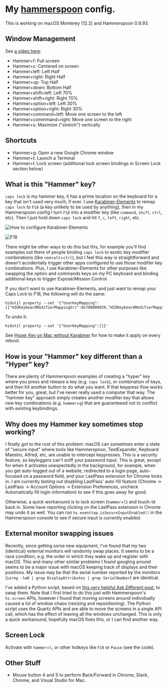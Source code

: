 # My [hammerspoon](http://www.hammerspoon.org/) config.

This is working on macOS Monterey (12.2) and Hammerspoon 0.9.93.

## Window Management

See [a video here](https://youtu.be/OjS6LqKEPcA):

* Hammer+f: Full screen
* Hammer+c: Centered on screen
* Hammer+left: Left Half
* Hammer+right: Right Half
* Hammer+up: Top Half
* Hammer+down: Bottom Half
* Hammer+shift+left: Left 70%
* Hammer+shift+right: Right 70%
* Hammer+option+left: Left 30%
* Hammer+option+right: Right 30%
* Hammer+command+left: Move one screen to the left
* Hammer+commmand+right: Move one screen to the right
* Hammer+s: Maximize ("stretch") vertically

## Shortcuts

* Hammer+g: Open a new Google Chrome window
* Hammer+t: Launch a Terminal
* Hammer+l: Lock screen (additional lock screen bindings in Screen Lock section below)

## What is this "Hammer" key?

`caps lock` is my hammer key, it has a prime location on the keyboard for a key that isn't used very much, if ever. I use [Karabiner-Elements](https://github.com/tekezo/Karabiner-Elements) to remap `caps lock` to `F18` (a key unlikely to be used by anything), then in my Hammerspoon config I turn `F18` into a modifier key (like `command`, `shift`, `ctrl`, etc). Then I just hold down `caps lock` and hit `f`, `c`, `left`, `right`, etc.

![How to configure Karabiner-Elements](Karabiner-Elements.png?raw=true "How to configure Karabiner-Elements")

![F18](apple-wireless-keyboard-numeric.png?raw=true "F18")

There might be other ways to do this but this, for example you'll find examples out there of people binding `caps lock` to exotic key modifier combinations (like `cmd`+`alt`+`ctrl`), but I feel this way is straightforward and doesn't accidentally trigger other apps configured to use those modifier key combinations. Plus, I use Karabiner-Elements for other purposes like swapping the option and commands keys on my PC keyboard and binding additional keys to trigger Exposé/Mission Control.

If you don't want to use Karabiner-Elements, and just want to remap your Caps Lock to F18, the following will do the same:

```
hidutil property --set '{"UserKeyMapping":[{"HIDKeyboardModifierMappingSrc":0x700000039,"HIDKeyboardModifierMappingDst":0x70000006D}]}'
```

To undo it:
```
hidutil property --set '{"UserKeyMapping":[]}'
```

See [Hyper Key on Mac without Karabiner](https://www.naseer.dev/post/hidutil/) for how to make it apply on every reboot.

## How is your "Hammer" key different than a "Hyper" key?

There are plenty of Hammerspoon examples of creating a "hyper" key where you press and release a key (e.g. `caps lock`), or combination of keys, and then hit another button to do what you want. If that keypress flow works better for you, great, but I've never really used a computer that way. The "hammer key" approach simply creates another modifier key that allows new key combinations (e.g. `hammer`+`g`) that are guaranteeed not to conflict with existing keybindings.


## Why does my Hammer key sometimes stop working?

I finally got to the root of this problem: macOS can sometimes enter a state of "secure input" where tools like Hammerspoon, TextExpander, Keyboard Maestro, Alfred, etc, are unable to intercept keypresses. This is a security feature, so keyloggers can't sniff your password input. This is great, except for when it activates unexpectedly in the background, for example, when you get auto-logged out of a website, redirected to a login page, auto-focused on a password field, and your LastPass extension for Chrome kicks in. I am currently testing out disabling LastPass' auto-fill feature (Chrome -> LastPass -> Account Options -> Extension Preferences, uncheck Automatically fill login information) to see if this goes away for good.

Otherwise, a quick workaround is to lock screen (`hammer`+`l`) and touch-id back in. Some have reporting clicking on the LastPass extension in Chrome may undo it as well. You can run `hs.eventtap.isSecureInputEnabled()` in the Hammerspoon console to see if secure input is currently enabled.


## External monitor swapping issues

Recently, since getting some new equipment, I've found that my two (identical) external monitors will randomly swap places. It seems to be a race condition, e.g. the order in which they wake up and register with macOS. This and many other similar problems I found googling around seems to be a major issue with macOS keeping track of displays and their positions. My issue may be that the serial number reported by the monitors (`ioreg -lw0 | grep DisplayAttributes | grep SerialNumber`) are identical.

I've added a Python script, based on [this very helpful Ask Different post](https://apple.stackexchange.com/a/48977/10204), to swap them. Note that I first tried to do this just with Hammerspoon's `hs.screen` APIs, however I found that moving screens around individually caused a lot of window chaos (resizing and repositioning). The Python script uses the Quartz APIs and are able to move the screens in a single API call, which has the effect of leaving all the windows unchanged. This is only a quick workaround, hopefully macOS fixes this, or I can find another way.

## Screen Lock

Activate with `hammer`+`l`, or other hotkeys like `F19` or `Pause` (see the code).

## Other Stuff

* Mouse button 4 and 5 to perform Back/Forward in Chrome, Slack, Chrome, and Visual Studio for Mac.
